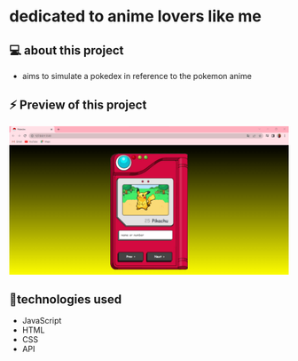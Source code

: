 # dedicated to anime lovers like me

## 💻 about this project
- aims to simulate a pokedex in reference to the pokemon anime

## ⚡ Preview of this project
![Preview](assets/Captura%20de%20tela%202023-02-03%20154148.png)

## 🚀technologies used
- JavaScript
- HTML
- CSS
- API

